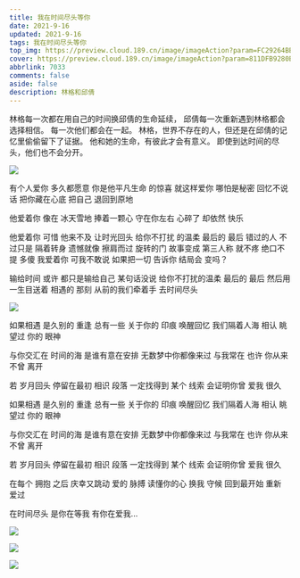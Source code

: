 ```yaml
---
title: 我在时间尽头等你
date: 2021-9-16
updated: 2021-9-16
tags: 我在时间尽头等你
top_img: https://preview.cloud.189.cn/image/imageAction?param=FC29264BB520FB56085CD39627B50B5713F3A0EA85F8AFC2FEBD9FFB33551F80F32BFBBB1205A746D250DB16D6DDFF0DC632D202EFA88C0044ADAD1A636BBA19DCA4C427387CA22E1F5005DD64C57D7AFBAD45C5B76617040A4A9EB43A90246637F250D1F0C3096575FD7733CC454637
cover: https://preview.cloud.189.cn/image/imageAction?param=811DFB9280BBB08E882749D4958DD454A76958722EC8CB8FC9D9ADC61179628BF54ECB3E50FE74B5DB1DAE34F8F851D22528DD5DF80C2F120E13BDDA5EA598525CFAC1C6870153022AB5BB8AF1B9771BC8A66A7E478C7FC2F0033639B72DF14E3A319703D66FD1E8A613AE2ADE749C3B
abbrlink: 7033
comments: false
aside: false
description: 林格和邱倩
---
```



林格每一次都在用自己的时间换邱倩的生命延续，
邱倩每一次重新遇到林格都会选择相信。
每一次他们都会在一起。
林格，世界不存在的人，但还是在邱倩的记忆里偷偷留下了证据。
他和她的生命，有彼此才会有意义。
即使到达时间的尽头，他们也不会分开。

![ ](https://preview.cloud.189.cn/image/imageAction?param=6968B3F84A6FD98D373659C262C94BE222E992895E269D5D8DEA4967DCF54FE2CF6B65694EA6B30B23BD5AAA41690924E402DBD507EFD5C6C5ACCD7AF4DFCA47774F98BFDBFF4CD5FFA25B28E32FE00D4AD94CEE2B4AC7A31AF2E8891394091690294252CAE50D41194FFBA239D9E84C)

有个人爱你 多久都愿意
你是他平凡生命 的惊喜
就这样爱你 哪怕是秘密
回忆不说话 把你藏在心底
把自己 退回到原地

他爱着你 像在 冰天雪地
捧着一颗心
守在你左右
心碎了 却依然 快乐

他爱着你 可惜 他来不及
让时光回头
给你不打扰 的温柔
最后的 最后
错过的人 不过只是 隔着转身
遗憾就像 擦肩而过 旋转的门
故事变成 第三人称 就不疼
绝口不提 多傻 我爱着你
可我不敢说
如果把一切 告诉你
结局会 变吗？

输给时间 或许 都只是输给自己
某句话没说
给你不打扰的温柔
最后的 最后
然后用一生目送着
相遇的 那刻
从前的我们牵着手
去时间尽头

![ ](https://preview.cloud.189.cn/image/imageAction?param=3FB2B26FAD7335E278CFFCAA2338F9129E2591AF89C762B47F51F52CB8D947A7795DC718C42DA60CAEB2FEDC6FB238A91EE05C202CA9FE9631A6C7D1ADD3381C87A7B68CBBCDEA61562F98F809D8E94A307CFD0C7AC360AA39DFE96EA0F2216177E74D48446DC85B6430A1AB07D2E294)

如果相遇 是久别的 重逢
总有一些 关于你的 印痕
唤醒回忆 我们隔着人海 相认
眺望过 你的 眼神

与你交汇在 时间的海
是谁有意在安排
无数梦中你都像来过
与我常在
也许 你从来不曾 离开

若 岁月回头
停留在最初 相识 段落
一定找得到 某个 线索
会证明你曾 爱我 很久

如果相遇 是久别的 重逢
总有一些 关于你的 印痕
唤醒回忆 我们隔着人海 相认
眺望过 你的 眼神

与你交汇在 时间的海
是谁有意在安排
无数梦中你都像来过
与我常在
也许 你从来不曾 离开

若 岁月回头
停留在最初 相识 段落
一定找得到 某个 线索
会证明你曾 爱我 很久

在每个 拥抱 之后
庆幸又跳动 爱的 脉搏
读懂你的心 换我 守候
回到最开始 重新 爱过

在时间尽头 是你在等我
有你在爱我...

![ ](https://preview.cloud.189.cn/image/imageAction?param=3B97935AC49F6C7F922D625FE8A622B725947038A4E4F6DF05AD8F39EF5D9F302B9E0538BA7D86458062B7770A55FC10BDF41A0C60CD5D4AAC940D4631BD4A7F7FC79341577285AED13E9384FCA706BC7EAC0FB5F562B24EDCB05D949B02F9653E7ED7EBF6B7F363EEE05592C627696D)


![ ](https://preview.cloud.189.cn/image/imageAction?param=2D2982770A9A862D2420C0ECD4BFF176B75C97D0BB24FCDF72A71CB0056B5848D64B58AA1B00B12C5D6B80F1FAF11113548ECC2ABD9DEC4179F2A2814A94ADAB1635ADD17DFE02EE30C765F6E15570F8BB15C4BA17DE668085E34D45895A5AB2986E0C68C49BC4EFF69FE353C821BEB5)


![ ](https://preview.cloud.189.cn/image/imageAction?param=7AD4E4EADFF5C6A90CB116262AC45659A88C58CE5F9469E769089243CF20AA252B8F0B40A24A7F24A6A332C5A5925335278C0325B216DA755982CF7EA0A59BA374569243B3F5C88557C98A3FD3E6C600EADB55FA2035B398B62D43B7F8F8A0E023A289CACA66552A3889F94C318693A1)
